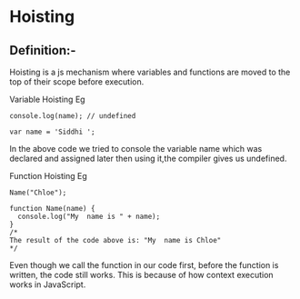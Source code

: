 # Hoisting
## Definition:-
Hoisting is a js mechanism where variables and 
functions are  moved to the top of their scope before execution.

Variable Hoisting
Eg 
```
console.log(name); // undefined 

var name = 'Siddhi '; 
```

In the above code we tried to console the variable name which was declared and 
assigned later then using it,the compiler gives us undefined.

Function Hoisting
Eg 
```
Name("Chloe");

function Name(name) {
  console.log("My  name is " + name);
}
/*
The result of the code above is: "My  name is Chloe"
*/
```

Even though we call the function in our code first, before the function is written,
 the code still works. This is because of how context execution works in JavaScript.
